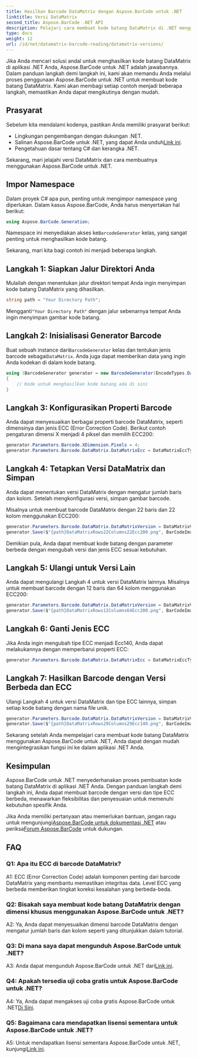 ```yaml
---
title: Hasilkan Barcode DataMatrix dengan Aspose.BarCode untuk .NET
linktitle: Versi DataMatrix
second_title: Aspose.BarCode .NET API
description: Pelajari cara membuat kode batang DataMatrix di .NET menggunakan Aspose.BarCode untuk .NET. Dimensi khusus, dukungan ECC, dan banyak lagi.
type: docs
weight: 12
url: /id/net/datamatrix-barcode-reading/datamatrix-versions/
---
```

Jika Anda mencari solusi andal untuk menghasilkan kode batang DataMatrix di aplikasi .NET Anda, Aspose.BarCode untuk .NET adalah jawabannya. Dalam panduan langkah demi langkah ini, kami akan memandu Anda melalui proses penggunaan Aspose.BarCode untuk .NET untuk membuat kode batang DataMatrix. Kami akan membagi setiap contoh menjadi beberapa langkah, memastikan Anda dapat mengikutinya dengan mudah.

## Prasyarat

Sebelum kita mendalami kodenya, pastikan Anda memiliki prasyarat berikut:
- Lingkungan pengembangan dengan dukungan .NET.
-  Salinan Aspose.BarCode untuk .NET, yang dapat Anda unduh[Link ini](https://releases.aspose.com/barcode/net/).
- Pengetahuan dasar tentang C# dan kerangka .NET.

Sekarang, mari jelajahi versi DataMatrix dan cara membuatnya menggunakan Aspose.BarCode untuk .NET.

## Impor Namespace

Dalam proyek C# apa pun, penting untuk mengimpor namespace yang diperlukan. Dalam kasus Aspose.BarCode, Anda harus menyertakan hal berikut:

```csharp
using Aspose.BarCode.Generation;
```

 Namespace ini menyediakan akses ke`BarcodeGenerator` kelas, yang sangat penting untuk menghasilkan kode batang.

Sekarang, mari kita bagi contoh ini menjadi beberapa langkah.

## Langkah 1: Siapkan Jalur Direktori Anda

Mulailah dengan menentukan jalur direktori tempat Anda ingin menyimpan kode batang DataMatrix yang dihasilkan.

```csharp
string path = "Your Directory Path";
```

 Mengganti`"Your Directory Path"` dengan jalur sebenarnya tempat Anda ingin menyimpan gambar kode batang.

## Langkah 2: Inisialisasi Generator Barcode

 Buat sebuah instance dari`BarcodeGenerator` kelas dan tentukan jenis barcode sebagai`DataMatrix`. Anda juga dapat memberikan data yang ingin Anda kodekan di dalam kode batang.

```csharp
using (BarcodeGenerator generator = new BarcodeGenerator(EncodeTypes.DataMatrix, "Åspóse.Barcóde©"))
{
    // Kode untuk menghasilkan kode batang ada di sini
}
```

## Langkah 3: Konfigurasikan Properti Barcode

Anda dapat menyesuaikan berbagai properti barcode DataMatrix, seperti dimensinya dan jenis ECC (Error Correction Code). Berikut contoh pengaturan dimensi X menjadi 4 piksel dan memilih ECC200:

```csharp
generator.Parameters.Barcode.XDimension.Pixels = 4;
generator.Parameters.Barcode.DataMatrix.DataMatrixEcc = DataMatrixEccType.Ecc200;
```

## Langkah 4: Tetapkan Versi DataMatrix dan Simpan

Anda dapat menentukan versi DataMatrix dengan mengatur jumlah baris dan kolom. Setelah mengkonfigurasi versi, simpan gambar barcode.

Misalnya untuk membuat barcode DataMatrix dengan 22 baris dan 22 kolom menggunakan ECC200:

```csharp
generator.Parameters.Barcode.DataMatrix.DataMatrixVersion = DataMatrixVersion.ECC200_22x22;
generator.Save($"{path}DataMatrixRows22Columns22Ecc200.png", BarCodeImageFormat.Png);
```

Demikian pula, Anda dapat membuat kode batang dengan parameter berbeda dengan mengubah versi dan jenis ECC sesuai kebutuhan.

## Langkah 5: Ulangi untuk Versi Lain

Anda dapat mengulangi Langkah 4 untuk versi DataMatrix lainnya. Misalnya untuk membuat barcode dengan 12 baris dan 64 kolom menggunakan ECC200:

```csharp
generator.Parameters.Barcode.DataMatrix.DataMatrixVersion = DataMatrixVersion.DMRE_12x64;
generator.Save($"{path}DataMatrixRows12Columns64Ecc200.png", BarCodeImageFormat.Png);
```

## Langkah 6: Ganti Jenis ECC

Jika Anda ingin mengubah tipe ECC menjadi Ecc140, Anda dapat melakukannya dengan memperbarui properti ECC:

```csharp
generator.Parameters.Barcode.DataMatrix.DataMatrixEcc = DataMatrixEccType.Ecc140;
```

## Langkah 7: Hasilkan Barcode dengan Versi Berbeda dan ECC

Ulangi Langkah 4 untuk versi DataMatrix dan tipe ECC lainnya, simpan setiap kode batang dengan nama file unik.

```csharp
generator.Parameters.Barcode.DataMatrix.DataMatrixVersion = DataMatrixVersion.ECC000_140_29x29;
generator.Save($"{path}DataMatrixRows29Columns29Ecc140.png", BarCodeImageFormat.Png);
```

Sekarang setelah Anda mempelajari cara membuat kode batang DataMatrix menggunakan Aspose.BarCode untuk .NET, Anda dapat dengan mudah mengintegrasikan fungsi ini ke dalam aplikasi .NET Anda.

## Kesimpulan

Aspose.BarCode untuk .NET menyederhanakan proses pembuatan kode batang DataMatrix di aplikasi .NET Anda. Dengan panduan langkah demi langkah ini, Anda dapat membuat barcode dengan versi dan tipe ECC berbeda, menawarkan fleksibilitas dan penyesuaian untuk memenuhi kebutuhan spesifik Anda.

 Jika Anda memiliki pertanyaan atau memerlukan bantuan, jangan ragu untuk mengunjungi[Aspose.BarCode untuk dokumentasi .NET](https://reference.aspose.com/barcode/net/) atau periksa[Forum Aspose.BarCode](https://forum.aspose.com/c/barcode/13) untuk dukungan.

## FAQ

### Q1: Apa itu ECC di barcode DataMatrix?

A1: ECC (Error Correction Code) adalah komponen penting dari barcode DataMatrix yang membantu memastikan integritas data. Level ECC yang berbeda memberikan tingkat koreksi kesalahan yang berbeda-beda.

### Q2: Bisakah saya membuat kode batang DataMatrix dengan dimensi khusus menggunakan Aspose.BarCode untuk .NET?

A2: Ya, Anda dapat menyesuaikan dimensi barcode DataMatrix dengan mengatur jumlah baris dan kolom seperti yang ditunjukkan dalam tutorial.

### Q3: Di mana saya dapat mengunduh Aspose.BarCode untuk .NET?

 A3: Anda dapat mengunduh Aspose.BarCode untuk .NET dari[Link ini](https://releases.aspose.com/barcode/net/).

### Q4: Apakah tersedia uji coba gratis untuk Aspose.BarCode untuk .NET?

 A4: Ya, Anda dapat mengakses uji coba gratis Aspose.BarCode untuk .NET[Di Sini](https://releases.aspose.com/).

### Q5: Bagaimana cara mendapatkan lisensi sementara untuk Aspose.BarCode untuk .NET?

 A5: Untuk mendapatkan lisensi sementara Aspose.BarCode untuk .NET, kunjungi[Link ini](https://purchase.aspose.com/temporary-license/).